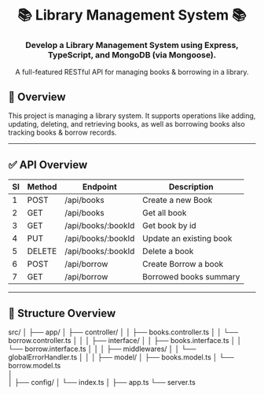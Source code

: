 <!-- git add .
git commit -m"style added"
git push origin main -->

<h1 align="center">📚 Library Management System 📚</h1>
<h3 align="center">Develop a Library Management System using Express, TypeScript, and MongoDB (via Mongoose). </h3>

<p align="center">
  A full-featured RESTful API for managing books & borrowing in a library.
</p>

## 📖 Overview

This project is managing a library system. It supports operations like adding, updating, deleting, and retrieving books, as well as borrowing books also tracking books & borrow records.

---

## ✅ API Overview

| Sl  | Method | Endpoint           | Description             |
| --- | ------ | ------------------ | ----------------------- |
| 1   | POST   | /api/books         | Create a new Book       |
| 2   | GET    | /api/books         | Get all book            |
| 3   | GET    | /api/books/:bookId | Get book by id          |
| 4   | PUT    | /api/books/:bookId | Update an existing book |
| 5   | DELETE | /api/books/:bookId | Delete a book           |
| 6   | POST   | /api/borrow        | Create Borrow a book    |
| 7   | GET    | /api/borrow        | Borrowed books summary  |

---

## 📂 Structure Overview

src/
│
├── app/
│ ├── controller/
│ │ ├── books.controller.ts
│ │ └── borrow.controller.ts
│ │
│ ├── interface/
│ │ ├── books.interface.ts
│ │ └── borrow.interface.ts
│ │
│ ├── middlewares/
│ │ └── globalErrorHandler.ts
│ │
│ ├── model/
│ ├── books.model.ts
│ └── borrow.model.ts  
│  
│
├── config/
│ └── index.ts
│
├── app.ts
└── server.ts
